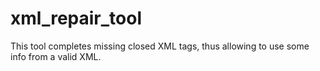 # xml_repair_tool
This tool completes missing closed XML tags, thus allowing to use some info from a valid XML.

